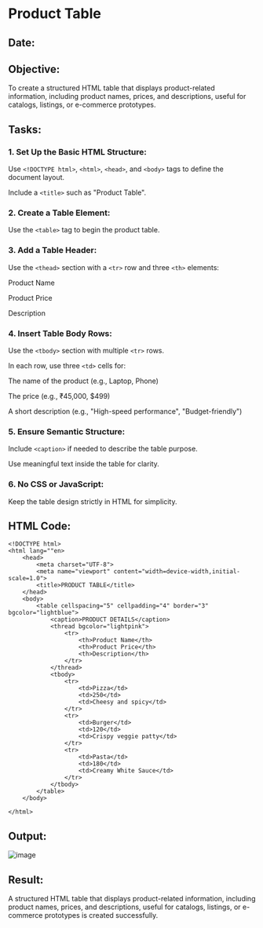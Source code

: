 # Product Table
## Date:
## Objective:

To create a structured HTML table that displays product-related information, including product names, prices, and descriptions, useful for catalogs, listings, or e-commerce prototypes.

## Tasks:

### 1. Set Up the Basic HTML Structure:

Use ```<!DOCTYPE html>```, ```<html>```, ```<head>```, and ```<body>``` tags to define the document layout.

Include a ```<title>``` such as "Product Table".

### 2. Create a Table Element:

Use the ```<table>``` tag to begin the product table.

### 3. Add a Table Header:

Use the ```<thead>``` section with a ```<tr>``` row and three ```<th>``` elements:

Product Name

Product Price

Description

### 4. Insert Table Body Rows:

Use the ```<tbody>``` section with multiple ```<tr>``` rows.

In each row, use three ```<td>``` cells for:

The name of the product (e.g., Laptop, Phone)

The price (e.g., ₹45,000, $499)

A short description (e.g., "High-speed performance", "Budget-friendly")

### 5. Ensure Semantic Structure:

Include ```<caption>``` if needed to describe the table purpose.

Use meaningful text inside the table for clarity.

### 6. No CSS or JavaScript:

Keep the table design strictly in HTML for simplicity.
## HTML Code:
```
<!DOCTYPE html>
<html lang=""en>
    <head>
        <meta charset="UTF-8">
        <meta name="viewport" content="width=device-width,initial-scale=1.0">
        <title>PRODUCT TABLE</title>
    </head>
    <body>
        <table cellspacing="5" cellpadding="4" border="3" bgcolor="lightblue">
            <caption>PRODUCT DETAILS</caption>
            <thread bgcolor="lightpink">
                <tr>
                    <th>Product Name</th>
                    <th>Product Price</th>
                    <th>Description</th>
                </tr>
            </thread>
            <tbody>
                <tr>
                    <td>Pizza</td>
                    <td>250</td>
                    <td>Cheesy and spicy</td>
                </tr>
                <tr>
                    <td>Burger</td>
                    <td>120</td>
                    <td>Crispy veggie patty</td>
                </tr>
                <tr>
                    <td>Pasta</td>
                    <td>180</td>
                    <td>Creamy White Sauce</td>
                </tr>
            </tbody>
        </table>
    </body>

</html>
```

## Output:
![image](https://github.com/user-attachments/assets/55b391b2-6a12-49f7-8c7c-08b3f47de78f)

## Result:
A structured HTML table that displays product-related information, including product names, prices, and descriptions, useful for catalogs, listings, or e-commerce prototypes is created successfully.
